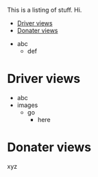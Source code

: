 This is a listing of stuff. Hi.
<!-- TOC depthFrom:1 depthTo:6 withLinks:1 updateOnSave:1 orderedList:0 -->

- [Driver views](#driver-views)
- [Donater views](#donater-views)

<!-- /TOC -->

- abc
  - def

# Driver views
  - abc
  - images
    - go
      - here
  

# Donater views
  xyz
